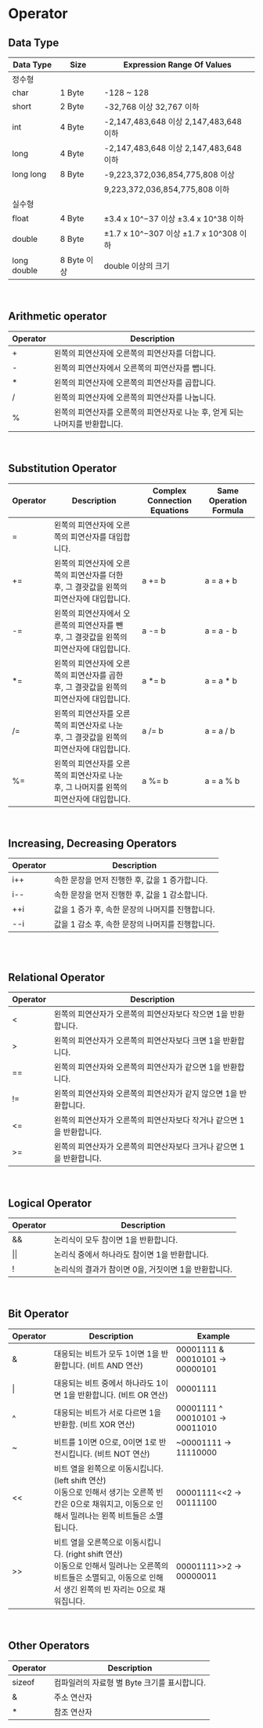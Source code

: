 # Operator

## Data Type
|Data Type|Size|Expression Range Of Values|
|---|---|---|
|정수형|
|char| 1 Byte|-128 ~ 128|
|short|2 Byte|-32,768 이상 32,767 이하|
|int|4 Byte|-2,147,483,648 이상 2,147,483,648 이하|
|long|4 Byte| -2,147,483,648 이상 2,147,483,648 이하|
|long long|8 Byte|-9,223,372,036,854,775,808 이상|
||| 9,223,372,036,854,775,808 이하|
|실수형||
|float|4 Byte|±3.4 x 10^−37 이상 ±3.4 x 10^38 이하|
|double|8 Byte|±1.7 x 10^−307 이상 ±1.7 x 10^308 이하|
|long double| 8 Byte 이상|double 이상의 크기|

<br>

## Arithmetic operator
|Operator|Description|
|---|---|
|+|왼쪽의 피연산자에 오른쪽의 피연산자를 더합니다.|
|-|왼쪽의 피연산자에서 오른쪽의 피연산자를 뺍니다.|
|*|왼쪽의 피연산자에 오른쪽의 피연산자를 곱합니다.|
|/|왼쪽의 피연산자에 오른쪽의 피연산자를 나눕니다.|
|%|왼쪽의 피연산자를 오른쪽의 피연산자로 나눈 후, 얻게 되는 나머지를 반환합니다.|

<br>

## Substitution Operator
|Operator|Description|Complex Connection Equations|Same Operation Formula|
|---|---|---|---|
|=|왼쪽의 피연산자에 오른쪽의 피연산자를 대입합니다.|
|+=|왼쪽의 피연산자에 오른쪽의 피연산자를 더한 후, 그 결괏값을 왼쪽의 피연산자에 대입합니다.|a += b|a = a + b|
|-=|왼쪽의 피연산자에서 오른쪽의 피연산자를 뺀 후, 그 결괏값을 왼쪽의 피연산자에 대입합니다.|a -= b|a = a - b|
|*=|왼쪽의 피연산자에 오른쪽의 피연산자를 곱한 후, 그 결괏값을 왼쪽의 피연산자에 대입합니다.|a *= b|a = a * b|
|/=|왼쪽의 피연산자를 오른쪽의 피연산자로 나눈 후, 그 결괏값을 왼쪽의 피연산자에 대입합니다.|a /= b|a = a / b|
|%=|왼쪽의 피연산자를 오른쪽의 피연산자로 나눈 후, 그 나머지를 왼쪽의 피연산자에 대입합니다.|a %= b|a = a % b|

<br>

## Increasing, Decreasing Operators
|Operator|Description|
|---|---|
|i++|속한 문장을 먼저 진행한 후, 값을 1 증가합니다.|
|i--|속한 문장을 먼저 진행한 후, 값을 1 감소합니다.|
|++i|값을 1 증가 후, 속한 문장의 나머지를 진행합니다.|
|--i|값을 1 감소 후, 속한 문장의 나머지를 진행합니다.|

<br>

<br>

## Relational Operator
|Operator|Description|
|---|---|
|<|왼쪽의 피연산자가 오른쪽의 피연산자보다 작으면 1을 반환합니다.|
|>|왼쪽의 피연산자가 오른쪽의 피연산자보다 크면 1을 반환합니다.|
|==|왼쪽의 피연산자와 오른쪽의 피연산자가 같으면 1을 반환합니다.|
|!=|왼쪽의 피연산자와 오른쪽의 피연산자가 같지 않으면 1을 반환합니다.|
|<=|왼쪽의 피연산자가 오른쪽의 피연산자보다 작거나 같으면 1을 반환합니다.|
|>=|왼쪽의 피연산자가 오른쪽의 피연산자보다 크거나 같으면 1을 반환합니다.|

<br>

## Logical Operator
|Operator|Description|
|---|---|
|&&|논리식이 모두 참이면 1을 반환합니다.|
|\|\||논리식 중에서 하나라도 참이면 1을 반환합니다.|
|!|논리식의 결과가 참이면 0을, 거짓이면 1을 반환합니다.|

<br>

## Bit Operator
|Operator|Description|Example|
|---|---|---|
|&|대응되는 비트가 모두 1이면 1을 반환합니다. (비트 AND 연산)|00001111 & 00010101 -> 00000101|
|\| |대응되는 비트 중에서 하나라도 1이면 1을 반환합니다. (비트 OR 연산)|00001111 | 00010101 -> 00011111
|^|대응되는 비트가 서로 다르면 1을 반환함. (비트 XOR 연산)|00001111 ^ 00010101 -> 00011010|
|~|비트를 1이면 0으로, 0이면 1로 반전시킵니다. (비트 NOT 연산)|~00001111 -> 11110000
|<<|비트 열을 왼쪽으로 이동시킵니다. (left shift 연산) <br> 이동으로 인해서 생기는 오른쪽 빈칸은 0으로 채워지고, 이동으로 인해서 밀려나는 왼쪽 비트들은 소멸됩니다.|00001111<<2 -> 00111100|
|>>|비트 열을 오른쪽으로 이동시킵니다. (right shift 연산) <br> 이동으로 인해서 밀려나는 오른쪽의 비트들은 소멸되고, 이동으로 인해서 생긴 왼쪽의 빈 자리는 0으로 채워집니다.|00001111>>2 -> 00000011|

<br>

## Other Operators
|Operator|Description|
|---|---|
|sizeof|컴파일러의 자료형 별 Byte 크기를 표시합니다.|
|&|주소 연산자|
|*|참조 연산자|